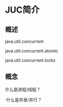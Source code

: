 # JUC简介



## 概述



java.util.concurrent

java.util.concurrent.atomic

java.util.concurrent.locks

## 概念

什么是进程/线程？

·什么是并发/并行？